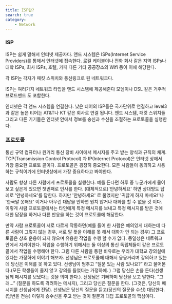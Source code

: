 ```yaml
---
title: ISP란?
search: true
category:
    - Network
---
```


### ISP
ISP는 쉽게 말해서 인터넷 제공자다.
앤드 시스템은 ISPs(Internet Service Providers)를 통해서 인터넷에 접속한다. 로컬 케이블이나 전화 회사 같은 지역 ISPs나 대학 ISPs, 회사 ISPs, 호텔, 카페 다른 기타 공공장소의 Wifi 등이 이에 해당한다.

각 ISP는 각자가 패킷 스위치와 통신링크로 된 네트워크다.

ISP는 여러가지 네트워크 타입을 앤드 시스템에 제공해준다 모뎀이나 DSL 같은 거주적 브로드밴드
도 포함한다.

인터넷은 각 앤드 시스템을 연결한다. 낮은 티어의 ISP들은 국가단위로 연결하고 level3과 같은 높은 티어는 AT&T나 KT 같은 회사로 연결 됩니다.
앤드 시스템, 패킷 스위치들 그리고 다른 기기들은 인터넷 안에서 정보를 송신과 수신을 조절하는 프로토콜을 실행한다.

### 프로토콜

통신 규약 컴퓨터나 원거리 통신 장비 사이에서 메시지를 주고 받는 양식과 규칙의 체계.
TCP(Transmission Control Protocol) 과 IP(Internet Protocol)은 인터넷 상에서 가장 중요한 프로토 콜이다.
프로토콜은 굉장히 중요한다. 모든 사람들이 동의하고 사용하는 규칙이기에 인터넷상에서 가장 중요하다고 봐야한다.


사람도 항상 다른 사람에게 프로토콜을 실행한다.
예를 든다면 하루 중 누군가에게 물어 보고 싶은게 있으면 첫번째로 인사를 한다.
(대체적으로)'안녕하세요' 하면 상대방도 답례로 '안녕하세요'를 답한다. 하지만 '안녕하세요'
로 물었지만 '귀찮게 하지 마세요!'나 '한국말 못해요' 이거나 아무런 대답을 안하면 원치 않거나 대화를 할 수 없을 것 이다.
이렇게 사람 프로토콜에서는 타인에게 특정 메시지를 보내고 특정 메시지를 받은 것에 대한 답장을 하거나 다른 반응을 하는 것이 프로토콜에 해당한다.

만약 사람 프로토콜이 서로 다르게 작동하면(예를 들어 한 사람은 예의있게 대하는데 다른 사람이 그렇지 않는 경우, 서로 말 뜻을 이해를 못 해서 대화가 안 되는 경우) 그 프로토콜은 상호 운용이 되지 않으며 유용한 작업을 수행 할 수가 없다.
동일성은 네트워크 안에서 지켜야한다. 작업을 수행하기 위해서는 둘 이상의 통신 독립체들이 같은 프로토콜에서 작업을 수행해야 한다.
그럼 다른 사람을 통한 비유로는 우리가 대학교 강의실에 있다는 가정하에 이야기 해보자.
선생님은 프로토콜에 대해서 웅웅거리며 강의하고 있는데 당신은 이해를 못 하고 있다.
선생님이 멈추고 “질문 있는 사람 있나요?” 라고 물어본다.(모든 학생들이 졸지 않고 강의를 들었다는 가정하에. ) 그럼 당신은 손을 든다(선생님께 메시지를 보냈다는 것을 의미 한다.). 선생님은 기뻐하며 당신을 보고 말한다. "그래...” (질문을 하도록 격려하는 메시지), 그리고 당신은 질문을 한다. (그것은, 당신의 메시지를 선생님에게 전달). 선생님은 당신의 질문을 듣고(당신의 질문을 수신) 대답한다.(답변을 전송) 이렇게 송수신을 주고 받는 것이 질문과 대답 프로토콜의 핵심이다.

